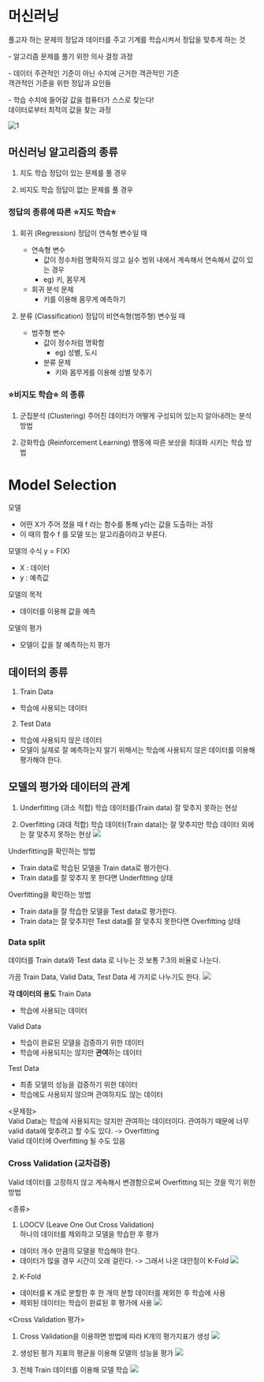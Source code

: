 # 머신러닝
풀고자 하는 문제의 정답과 데이터를 주고 기계를 학습시켜서 정답을 맞추게 하는 것


\- 알고리즘
문제를 풀기 위한 의사 결정 과정   

\- 데이터
주관적인 기준이 아닌 수치에 근거한 객관적인 기준   
객관적인 기준을 위한 정답과 요인들   

\- 학습
수치에 들어갈 값을 컴퓨터가 스스로 찾는다!   
데이터로부터 최적의 값을 찾는 과정

![1](https://user-images.githubusercontent.com/64197543/153232211-9614d297-2055-4319-b70a-b458903b7c04.PNG)

## 머신러닝 알고리즘의 종류
1. 지도 학습
정답이 있는 문제를 풀 경우

2. 비지도 학습
정답이 없는 문제를 풀 경우


### 정답의 종류에 따른 ⭐️지도 학습⭐️
1. 회귀 (Regression)
정답이 연속형 변수일 때
    - 연속형 변수
        - 값이 정수처럼 명확하지 않고 실수 범위 내에서 계속해서 연속해서 값이 있는 경우
        - eg) 키, 몸무게
    - 회귀 분석 문제
        - 키를 이용해 몸무게 예측하기


2. 분류 (Classification)
정답이 비연속형(범주형) 변수일 때
    - 범주형 변수
        - 값이 정수처럼 명확함
            - eg) 성별, 도시
        - 분류 문제
            - 키와 몸무게를 이용해 성별 맞추기


### ⭐️비지도 학습⭐️ 의 종류
1. 군집분석 (Clustering)
주어진 데이터가 어떻게 구성되어 있는지 알아내려는 분석 방법

2. 강화학습 (Reinforcement Learning)
행동에 따른 보상을 최대화 시키는 학습 방법


# Model Selection
모델
- 어떤 X가 주어 졌을 때 f 라는 함수를 통해 y라는 값을 도출하는 과정
- 이 때의 함수 f 를 모델 또는 알고리즘이라고 부른다.

모델의 수식
y = F(X)
- X : 데이터
- y : 예측값

모델의 목적
- 데이터를 이용해 값을 예측

모델의 평가
- 모델이 값을 잘 예측하는지 평가

## 데이터의 종류
1. Train Data
- 학습에 사용되는 데이터

2. Test Data
- 학습에 사용되지 않은 데이터
- 모델이 실제로 잘 예측하는지 알기 위해서는 학습에 사용되지 않은 데이터를 이용해 평가해야 한다.


## 모델의 평가와 데이터의 관계
1. Underfitting (과소 적합)
학습 데이터를(Train data) 잘 맞추지 못하는 현상

2. Overfitting (과대 적합)
학습 데이터(Train data)는 잘 맞추지만 학습 데이터 외에는 잘 맞추지 못하는 현상
![](https://user-images.githubusercontent.com/64197543/153232221-d5a8f76f-87f1-4bcf-84a5-bb0c9677cf75.PNG)

Underfitting을 확인하는 방법
- Train data로 학습된 모델을 Train data로 평가한다.
- Train data를 잘 맞추지 못 한다면 Underfitting 상태

Overfitting을 확인하는 방법
- Train data을 잘 학습한 모델을 Test data로 평가한다.
- Train data는 잘 맞추지만 Test data를 잘 맞추지 못한다면 Overfitting 상태

### Data split
데이터를 Train data와 Test data 로 나누는 것
보통 7:3의 비율로 나눈다.

가끔 Train Data, Valid Data, Test Data 세 가지로 나누기도 한다.
![](https://user-images.githubusercontent.com/64197543/153232225-7e18a2e4-2520-483c-9c14-087d1325ef7f.PNG)


**각 데이터의 용도**
Train Data
- 학습에 사용되는 데이터

Valid Data
- 학습이 완료된 모델을 검증하기 위한 데이터
- 학습에 사용되지는 않지만 **관여**하는 데이터

Test Data
- 최종 모델의 성능을 검증하기 위한 데이터
- 학습에도 사용되지 않으며 관여하지도 않는 데이터

<문제점>    
Valid Data는 학습에 사용되지는 않지만 관여하는 데이터이다. 관여하기 때문에 너무 valid data에 맞추려고 할 수도 있다.  ->  Overfitting    
Valid 데이터에 Overfitting 될 수도 있음


### Cross Validation (교차검증)
Valid 데이터를 고정하지 않고 계속해서 변경함으로써 Overfitting 되는 것을 막기 위한 방법   

<종류>   
1. LOOCV (Leave One Out Cross Validation)   
하나의 데이터를 제외하고 모델을 학습한 후 평가
- 데이터 개수 만큼의 모델을 학습해야 한다.
- 데이터가 많을 경우 시간이 오래 걸린다. -> 그래서 나온 대안점이 K-Fold
![](https://user-images.githubusercontent.com/64197543/153232227-1a64a797-6440-416b-b815-335955f5169e.PNG)


2. K-Fold
- 데이터를 K 개로 분할한 후 한 개의 분할 데이터를 제외한 후 학습에 사용
- 제외된 데이터는 학습이 완료된 후 평가에 사용
![](https://user-images.githubusercontent.com/64197543/153232231-7bc5814b-2b34-4563-99eb-363051e5575e.PNG)


<Cross Validation 평가>
1. Cross Validation을 이용하면 방법에 따라 K개의 평가지표가 생성
![](https://user-images.githubusercontent.com/64197543/153232232-6c418b8d-419d-4e6b-a93a-f60487559221.PNG)

2. 생성된 평가 지표의 평균을 이용해 모델의 성능을 평가
![](https://user-images.githubusercontent.com/64197543/153232235-4d6c5d1d-8025-462f-a94b-ece15b9bbd5c.PNG)

3. 전체 Train 데이터를 이용해 모델 학습
![](https://user-images.githubusercontent.com/64197543/153232240-f576b2af-0f2d-4dbf-90a7-685afcc1541b.PNG)
